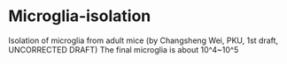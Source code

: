# Microglia-isolation
Isolation of microglia from adult mice (by Changsheng  Wei, PKU, 1st draft, UNCORRECTED DRAFT) 
The final microglia is about 10^4~10^5
